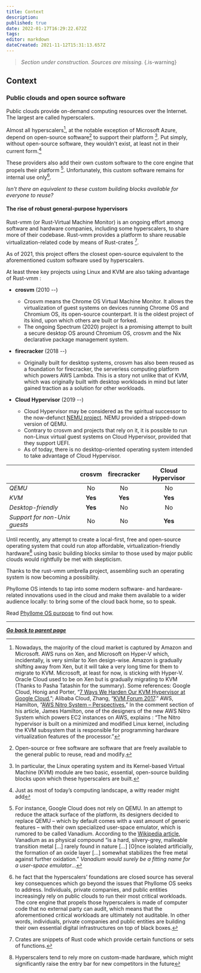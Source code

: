 ```yaml
---
title: Context
description: 
published: true
date: 2022-01-17T16:29:22.672Z
tags: 
editor: markdown
dateCreated: 2021-11-12T15:31:13.657Z
---
```


> *Section under construction. Sources are missing.*
{.is-warning}

## Context

### Public clouds and open source software

Public clouds provide on-demand computing resources over the Internet. The largest are called hyperscalers.

Almost all hyperscalers[^1], at the notable exception of Microsoft Azure, depend on open-source software[^2] to support their platform [^3]. Put simply, without open-source software, they wouldn't exist, at least not in their current form.[^4]

[^3]: In particular, the Linux operating system and its Kernel-based Virtual Machine (KVM) module are two basic, essential, open-source building blocks upon which these hyperscalers are built.

[^4]: Just as most of today’s computing landscape, a witty reader might add

[^1]: Nowadays, the majority of the cloud market is captured by Amazon and Microsoft. AWS runs on Xen, and Microsoft on Hyper-V which, incidentally, is very similar to Xen design-wise. Amazon is gradually shifting away  from Xen, but it will take a very long time for them to migrate to KVM. Microsoft, at least for now, is sticking with Hyper-V. Oracle Cloud used to be on Xen but is gradually migrating to KVM (Thanks to Pasha Tatashin for the summary). Some references: Google Cloud, Honig and Porter, “[7 Ways We Harden Our KVM Hypervisor at Google Cloud.](https://cloud.google.com/blog/products/gcp/7-ways-we-harden-our-kvm-hypervisor-at-google-cloud-security-in-plaintext/.)”; Alibaba Cloud, Zhang, “[KVM Forum 2017](https://kvmforum2017.sched.com/event/Bo16/kvm-performance-tuning-on-alibaba-cloud-yang-zhang-alibaba-cloud).” AWS, Hamilton, “[AWS Nitro System – Perspectives.](https://perspectives.mvdirona.com/2019/02/aws-nitro-system/)” In the comment section of his article, James Hamilton, one of the designers of the new AWS Nitro System which powers EC2 instances on AWS, explains : “The Nitro hypervisor is built on a minimized and modified Linux kernel, including the KVM subsystem that is responsible for programming hardware virtualization features of the processor.”

[^2]: Open-source or free software are software that are freely available to the general public to reuse, read and modify.

These providers also add their own custom software to the core engine that propels their platform [^5]. Unfortunately, this custom software remains for internal use only[^6].

[^5]: For instance, Google Cloud does not rely on QEMU. In an attempt to reduce the attack surface of the platform, its designers decided to replace QEMU – which by default comes with a vast amount of generic features – with their own specialized user-space emulator, which is rumored to be called Vanadium. According to the [Wikipedia article](https://en.wikipedia.org/wiki/Vanadium), Vanadium as as physical compound “is a hard, silvery-grey, malleable transition metal [...] rarely found in nature [...] [O]nce isolated artificially, the formation of an oxide layer [...] somewhat stabilizes the free metal against further oxidation.” *Vanadium would surely be a fitting name for a user-space emulator*...

[^6]: he fact that the hyperscalers’ foundations are closed source has several key consequences which go beyond the issues that Phyllome OS seeks to address. Individuals, private companies, and public entities increasingly rely on public clouds to run their most critical workloads. The core engine that propels those hyperscalers is made of computer code that no external party can audit, which means that the aforementioned critical workloads are ultimately not auditable. In other words, individuals, private companies and public entities are building their own essential digital infrastructures on top of black boxes.

*Isn't there an equivalent to these custom building blocks available for everyone to reuse?*

#### The rise of robust general-purpose hypervisors

Rust-vmm (or Rust-Virtual Machine Monitor) is an ongoing effort among software and hardware companies, including some hyperscalers, to share more of their codebase. Rust-vmm provides a platform to share reusable virtualization-related code by means of Rust-crates [^7].

[^7]: Crates are snippets of Rust code which provide certain functions or sets of functions.

As of 2021, this project offers the closest open-source equivalent to the aforementioned custom software used by hyperscalers.

At least three key projects using Linux and KVM are also taking advantage of Rust-vmm :

* **crosvm** (2010 --)
    * Crosvm means the Chrome OS Virtual Machine Monitor. It allows the virtualization of guest systems on devices running Chrome OS and Chromium OS, its open-source counterpart. It is the oldest project of its kind, upon which others are built or forked.
    * The ongoing Spectrum (2020) project is a promising attempt to built a secure desktop OS around Chromium OS, crosvm and the Nix declarative package management system.

* **firecracker** (2018 --)
    * Originally built for desktop systems, crosvm has also been reused as a foundation for firecracker, the serverless computing platform which powers AWS Lambda. This is a story not unlike that of KVM, which was originally built with desktop workloads in mind but later gained traction as a solution for other workloads.

* **Cloud Hypervisor** (2019 --)
    * Cloud Hypervisor may be considered as the spiritual successor to the now-defunct [NEMU project](https://github.com/intel/nemu). NEMU provided a stripped-down version of QEMU.
    * Contrary to crosvm and projects that rely on it, it is possible to run non-Linux virtual guest systems on Cloud Hypervisor, provided that they support UEFI. 
    * As of today, there is no desktop-oriented operating system intended to take advantage of Cloud Hypervisor.

| | crosvm | firecracker | Cloud Hypervisor |
| :- | :-: | :-: | :-: |
| *QEMU* | No | No | No |
| *KVM* | **Yes** | **Yes** | **Yes** |
| *Desktop-friendly* | **Yes** | No | No |
| *Support for non-Unix guests* | No | No | **Yes** |

Until recently, any attempt to create a local-first, free and open-source operating system that could run atop affordable, virtualization-friendly hardware[^8] using basic building blocks similar to those used by major public clouds would rightfully be met with skepticism.

[^8]: Hyperscalers tend to rely more on custom-made hardware, which might significantly raise the entry bar for new competitors in the future

Thanks to the rust-vmm umbrella project, assembling such an operating system is now becoming a possibility.

Phyllome OS intends to tap into some modern software- and hardware-related innovations used in the cloud and make them available to a wider audience locally: to bring some of the cloud back home, so to speak.

Read [Phyllome OS purpose](https://wiki.phyllo.me/phyllomeos/purpose) to find out how.

---

*[**Go back to parent page**](/phyllomeos)*